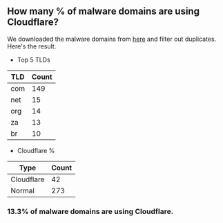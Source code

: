## How many % of malware domains are using Cloudflare?


We downloaded the malware domains from [here](https://urlhaus.abuse.ch) and filter out duplicates.
Here's the result.


[//]: # (start replacement)


- Top 5 TLDs

| TLD | Count |
| --- | --- |
| com | 149 |
| net | 15 |
| org | 14 |
| za | 13 |
| br | 10 |


- Cloudflare %

| Type | Count |
| --- | --- |
| Cloudflare | 42 |
| Normal | 273 |


### 13.3% of malware domains are using Cloudflare.
